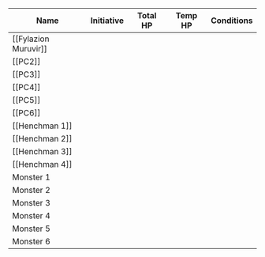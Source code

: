 
| Name           | Initiative | Total HP | Temp HP | Conditions |
| -------------- | ---------- | -------- | ------- | ---------- |
| [[Fylazion Muruvir]]        |            |          |         |            |
| [[PC2]]        |            |          |         |            |
| [[PC3]]        |            |          |         |            |
| [[PC4]]        |            |          |         |            |
| [[PC5]]        |            |          |         |            |
| [[PC6]]        |            |          |         |            |
| [[Henchman 1]] |            |          |         |            |
| [[Henchman 2]] |            |          |         |            |
| [[Henchman 3]] |            |          |         |            |
| [[Henchman 4]] |            |          |         |            |
| Monster 1      |            |          |         |            |
| Monster 2      |            |          |         |            |
| Monster 3      |            |          |         |            |
| Monster 4      |            |          |         |            |
| Monster 5      |            |          |         |            |
| Monster 6      |            |          |         |            |


